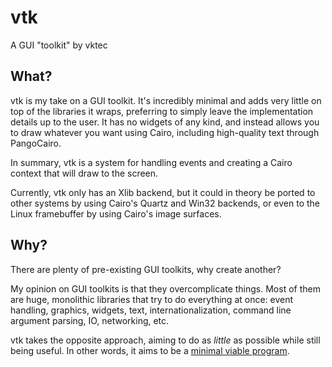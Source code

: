 # vtk

A GUI "toolkit" by vktec

## What?

vtk is my take on a GUI toolkit. It's incredibly minimal and adds very
little on top of the libraries it wraps, preferring to simply leave the
implementation details up to the user. It has no widgets of any kind,
and instead allows you to draw whatever you want using Cairo, including
high-quality text through PangoCairo.

In summary, vtk is a system for handling events and creating a Cairo
context that will draw to the screen.

Currently, vtk only has an Xlib backend, but it could in theory be
ported to other systems by using Cairo's Quartz and Win32 backends,
or even to the Linux framebuffer by using Cairo's image surfaces.

## Why?

There are plenty of pre-existing GUI toolkits, why create another?

My opinion on GUI toolkits is that they overcomplicate things. Most of
them are huge, monolithic libraries that try to do everything at once:
event handling, graphics, widgets, text, internationalization, command
line argument parsing, IO, networking, etc.

vtk takes the opposite approach, aiming to do as *little* as possible
while still being useful. In other words, it aims to be a [minimal
viable program][mvp].

[mvp]: https://joearms.github.io/published/2014-06-25-minimal-viable-program.html
